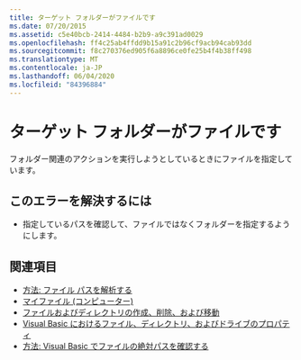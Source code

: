 ```yaml
---
title: ターゲット フォルダーがファイルです
ms.date: 07/20/2015
ms.assetid: c5e40bcb-2414-4484-b2b9-a9c391ad0029
ms.openlocfilehash: ff4c25ab4ffdd9b15a91c2b96cf9acb94cab93dd
ms.sourcegitcommit: f8c270376ed905f6a8896ce0fe25b4f4b38ff498
ms.translationtype: MT
ms.contentlocale: ja-JP
ms.lasthandoff: 06/04/2020
ms.locfileid: "84396884"
---
```

# <a name="target-folder-is-a-file"></a>ターゲット フォルダーがファイルです
フォルダー関連のアクションを実行しようとしているときにファイルを指定しています。  
  
## <a name="to-correct-this-error"></a>このエラーを解決するには  
  
- 指定しているパスを確認して、ファイルではなくフォルダーを指定するようにします。  
  
## <a name="see-also"></a>関連項目

- [方法: ファイル パスを解析する](../developing-apps/programming/drives-directories-files/how-to-parse-file-paths.md)
- [マイファイル (コンピューター)](xref:Microsoft.VisualBasic.FileIO.FileSystem)
- [ファイルおよびディレクトリの作成、削除、および移動](../developing-apps/programming/drives-directories-files/creating-deleting-and-moving-files-and-directories.md)
- [Visual Basic におけるファイル、ディレクトリ、およびドライブのプロパティ](https://docs.microsoft.com/previous-versions/visualstudio/visual-studio-2010/as4xcs58(v=vs.100))
- [方法: Visual Basic でファイルの絶対パスを確認する](https://docs.microsoft.com/previous-versions/visualstudio/visual-studio-2010/e00wt2d8(v=vs.100))

